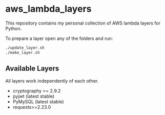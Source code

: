 # aws_lambda_layers
This repository contains my personal collection of AWS lambda layers for Python.

To prepare a layer open any of the folders and run:

```bash
./update_layer.sh
./make_layer.sh
```
## Available Layers
All layers work independently of each other.
* cryptography >= 2.9.2
* pyjwt (latest stable)
* PyMySQL (latest stable)
* requests>=2.23.0
